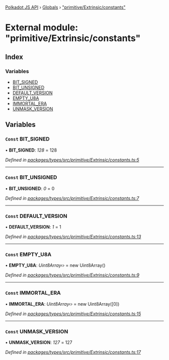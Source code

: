 [Polkadot JS API](../README.md) › [Globals](../globals.md) › ["primitive/Extrinsic/constants"](_primitive_extrinsic_constants_.md)

# External module: "primitive/Extrinsic/constants"

## Index

### Variables

* [BIT_SIGNED](_primitive_extrinsic_constants_.md#const-bit_signed)
* [BIT_UNSIGNED](_primitive_extrinsic_constants_.md#const-bit_unsigned)
* [DEFAULT_VERSION](_primitive_extrinsic_constants_.md#const-default_version)
* [EMPTY_U8A](_primitive_extrinsic_constants_.md#const-empty_u8a)
* [IMMORTAL_ERA](_primitive_extrinsic_constants_.md#const-immortal_era)
* [UNMASK_VERSION](_primitive_extrinsic_constants_.md#const-unmask_version)

## Variables

### `Const` BIT_SIGNED

• **BIT_SIGNED**: *128* = 128

*Defined in [packages/types/src/primitive/Extrinsic/constants.ts:5](https://github.com/polkadot-js/api/blob/7ac3043f83/packages/types/src/primitive/Extrinsic/constants.ts#L5)*

___

### `Const` BIT_UNSIGNED

• **BIT_UNSIGNED**: *0* = 0

*Defined in [packages/types/src/primitive/Extrinsic/constants.ts:7](https://github.com/polkadot-js/api/blob/7ac3043f83/packages/types/src/primitive/Extrinsic/constants.ts#L7)*

___

### `Const` DEFAULT_VERSION

• **DEFAULT_VERSION**: *1* = 1

*Defined in [packages/types/src/primitive/Extrinsic/constants.ts:13](https://github.com/polkadot-js/api/blob/7ac3043f83/packages/types/src/primitive/Extrinsic/constants.ts#L13)*

___

### `Const` EMPTY_U8A

• **EMPTY_U8A**: *Uint8Array‹›* =  new Uint8Array()

*Defined in [packages/types/src/primitive/Extrinsic/constants.ts:9](https://github.com/polkadot-js/api/blob/7ac3043f83/packages/types/src/primitive/Extrinsic/constants.ts#L9)*

___

### `Const` IMMORTAL_ERA

• **IMMORTAL_ERA**: *Uint8Array‹›* =  new Uint8Array([0])

*Defined in [packages/types/src/primitive/Extrinsic/constants.ts:15](https://github.com/polkadot-js/api/blob/7ac3043f83/packages/types/src/primitive/Extrinsic/constants.ts#L15)*

___

### `Const` UNMASK_VERSION

• **UNMASK_VERSION**: *127* = 127

*Defined in [packages/types/src/primitive/Extrinsic/constants.ts:17](https://github.com/polkadot-js/api/blob/7ac3043f83/packages/types/src/primitive/Extrinsic/constants.ts#L17)*
